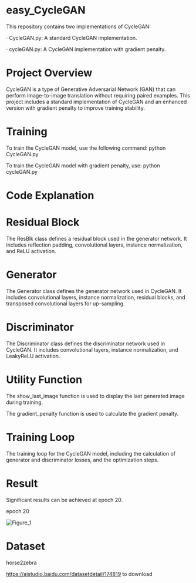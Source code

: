 # easy_CycleGAN

This repository contains two implementations of CycleGAN:

· CycleGAN.py: A standard CycleGAN implementation.

· cycleGAN.py: A CycleGAN implementation with gradient penalty.

# Project Overview

CycleGAN is a type of Generative Adversarial Network (GAN) that can perform image-to-image translation without requiring paired examples. This project includes a standard implementation of CycleGAN and an enhanced version with gradient penalty to improve training stability.

# Training

To train the CycleGAN model, use the following command: python CycleGAN.py

To train the CycleGAN model with gradient penalty, use: python cycleGAN.py

# Code Explanation

# Residual Block

The ResBlk class defines a residual block used in the generator network. It includes reflection padding, convolutional layers, instance normalization, and ReLU activation.

# Generator

The Generator class defines the generator network used in CycleGAN. It includes convolutional layers, instance normalization, residual blocks, and transposed convolutional layers for up-sampling.

# Discriminator

The Discriminator class defines the discriminator network used in CycleGAN. It includes convolutional layers, instance normalization, and LeakyReLU activation.

# Utility Function

The show_last_image function is used to display the last generated image during training.

The gradient_penalty function is used to calculate the gradient penalty.

# Training Loop

The training loop for the CycleGAN model, including the calculation of generator and discriminator losses, and the optimization steps.

# Result

Significant results can be achieved at epoch 20.

epoch 20

![Figure_1](https://github.com/user-attachments/assets/a4a31f8f-1fbe-45e8-9698-c7f51aea185b)

# Dataset

horse2zebra

https://aistudio.baidu.com/datasetdetail/174819 to download



